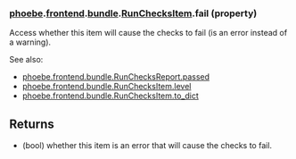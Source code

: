 ### [phoebe](phoebe.md).[frontend](phoebe.frontend.md).[bundle](phoebe.frontend.bundle.md).[RunChecksItem](phoebe.frontend.bundle.RunChecksItem.md).fail (property)




Access whether this item will cause the checks to fail (is an error
instead of a warning).

See also:
* [phoebe.frontend.bundle.RunChecksReport.passed](phoebe.frontend.bundle.RunChecksReport.passed.md)
* [phoebe.frontend.bundle.RunChecksItem.level](phoebe.frontend.bundle.RunChecksItem.level.md)
* [phoebe.frontend.bundle.RunChecksItem.to_dict](phoebe.frontend.bundle.RunChecksItem.to_dict.md)

Returns
---------
* (bool) whether this item is an error that will cause the checks to fail.

